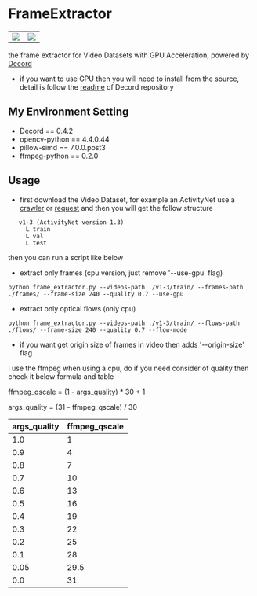 # FrameExtractor

<table style="border:0px">
  <tr>
    <td><img src="samples/rgb.gif"></td>
    <td><img src="samples/flow.gif"></td>
  </rt>
</table>

the frame extractor for Video Datasets with GPU Acceleration, powered by [Decord](https://github.com/dmlc/decord)

* if you want to use GPU then you will need to install from the source, detail is follow the [readme](https://github.com/dmlc/decord#installation) of Decord repository

## My Environment Setting

*   Decord == 0.4.2
*   opencv-python == 4.4.0.44
*   pillow-simd == 7.0.0.post3
*   ffmpeg-python == 0.2.0

## Usage
* first download the Video Dataset, for example an ActivityNet use a [crawler](https://github.com/activitynet/ActivityNet/tree/master/Crawler) or [request](https://github.com/activitynet/ActivityNet/issues/57) and then you will get the follow structure

```
   v1-3 (ActivityNet version 1.3)
     L train
     L val
     L test
```
then you can run a script like below

* extract only frames (cpu version, just remove '--use-gpu' flag)
```
python frame_extractor.py --videos-path ./v1-3/train/ --frames-path ./frames/ --frame-size 240 --quality 0.7 --use-gpu
```

* extract only optical flows (only cpu)
```
python frame_extractor.py --videos-path ./v1-3/train/ --flows-path ./flows/ --frame-size 240 --quality 0.7 --flow-mode
```
* if you want get origin size of frames in video then adds '--origin-size' flag

i use the ffmpeg when using a cpu, do if you need consider of quality then check it below formula and table

ffmpeg_qscale = (1 - args_quality) * 30 + 1

args_quality = (31 - ffmpeg_qscale) / 30

args_quality | ffmpeg_qscale
-- | -- 
1.0 | 1
0.9 | 4
0.8 | 7
0.7 | 10
0.6 | 13
0.5 | 16
0.4 | 19
0.3 | 22
0.2 | 25
0.1 | 28
0.05 | 29.5
0.0 | 31
